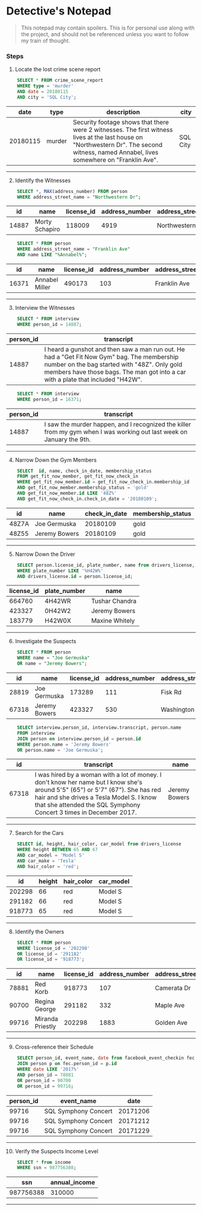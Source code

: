 # Detective's Notepad

> This notepad may contain spoilers. This is for personal use along with the project, and should not be referenced unless you want to follow my train of thought.


### Steps

1. Locate the lost crime scene report
``` sql
    SELECT * FROM crime_scene_report
    WHERE type = 'murder'
    AND date = 20180115
    AND city = 'SQL City';
```

| date | type | description | city |
| ---- | ---- | ----------- | ---- |
| 20180115 | murder | Security footage shows that there were 2 witnesses. The first witness lives at the last house on "Northwestern Dr". The second witness, named Annabel, lives somewhere on "Franklin Ave". | SQL City

---

2. Identify the Witnesses

``` sql
    SELECT *, MAX(address_number) FROM person
    WHERE address_street_name = "Northwestern Dr";
```
| id | name | license_id | address_number | address_street_name | ssn |
| --- | --- | --- | --- | --- | --- |
| 14887 | Morty Schapiro | 118009 | 4919 | Northwestern Dr | 111564949 |


``` sql
    SELECT * FROM person
    WHERE address_street_name = "Franklin Ave"
    AND name LIKE "%Annabel%";
```
| id | name | license_id | address_number | address_street_name | ssn |
| --- | --- | --- | --- | --- | --- |
| 16371 | Annabel Miller | 490173 | 103 | Franklin Ave | 318771143 |

---

3. Interview the Witnesses

``` sql
    SELECT * FROM interview
    WHERE person_id = 14887;
```
| person_id | transcript |
| --- | --- |
| 14887 | I heard a gunshot and then saw a man run out. He had a "Get Fit Now Gym" bag. The membership number on the bag started with "48Z". Only gold members have those bags. The man got into a car with a plate that included "H42W". |


``` sql
    SELECT * FROM interview
    WHERE person_id = 16371;
```
| person_id | transcript |
| --- | --- |
| 14887 | I saw the murder happen, and I recognized the killer from my gym when I was working out last week on January the 9th. |

---

4. Narrow Down the Gym Members

``` sql
    SELECT  id, name, check_in_date, membership_status
    FROM get_fit_now_member, get_fit_now_check_in
    WHERE get_fit_now_member.id = get_fit_now_check_in.membership_id
    AND get_fit_now_member.membership_status = 'gold'
    AND get_fit_now_member.id LIKE '48Z%'
    AND get_fit_now_check_in.check_in_date = '20180109';
```
| id | name | check_in_date | membership_status |
| --- | --- | --- | --- |
| 48Z7A | Joe Germuska | 20180109 | gold |
| 48Z55 | Jeremy Bowers | 20180109 | gold |

---

5. Narrow Down the Driver

``` sql
    SELECT person.license_id, plate_number, name from drivers_license, person
    WHERE plate_number LIKE '%H42W%'
    AND drivers_license.id = person.license_id;
```
| license_id | plate_number | name |
| --- | --- | --- |
| 664760 | 4H42WR | Tushar Chandra |
| 423327 | 0H42W2 | Jeremy Bowers |
| 183779 | H42W0X | Maxine Whitely |
---

6. Investigate the Suspects

``` sql
    SELECT * FROM person
    WHERE name = "Joe Germuska"
    OR name = "Jeremy Bowers";
```
| id | name | license_id | address_number | address_street_name | ssn |
| --- | --- | --- | --- | --- | --- |
| 28819 | Joe Germuska | 173289 | 111 | Fisk Rd | 138909730 |
| 67318 | Jeremy Bowers | 423327 | 530 | Washington Pl, Apt 3A | 871539279 |

``` sql
    SELECT interview.person_id, interview.transcript, person.name
    FROM interview
    JOIN person on interview.person_id = person.id
    WHERE person.name = 'Jeremy Bowers'
    OR person.name = 'Joe Germuska';
```

| id | transcript | name |
| --- | --- | --- |
| 67318 | I was hired by a woman with a lot of money. I don't know her name but I know she's around 5'5" (65") or 5'7" (67"). She has red hair and she drives a Tesla Model S. I know that she attended the SQL Symphony Concert 3 times in December 2017. | Jeremy Bowers |

---

7. Search for the Cars

``` sql
    SELECT id, height, hair_color, car_model from drivers_license
    WHERE height BETWEEN 65 AND 67
    AND car_model = 'Model S'
    AND car_make = 'Tesla'
    AND hair_color = 'red';
```

| id | height | hair_color | car_model |
| --- | --- | --- | --- |
| 202298 | 66 | red | Model S |
| 291182 | 66 | red | Model S |
| 918773 | 65 | red | Model S |

---

8. Identify the Owners

``` sql
    SELECT * FROM person
    WHERE license_id = '202298'
    OR license_id = '291182'
    OR license_id = '918773';
```

| id | name | license_id | address_number | address_street_name | ssn |
| --- | --- | --- | --- | --- | --- |
| 78881 | Red Korb | 918773 | 107 | Camerata Dr | 961388910 |
| 90700 | Regina George | 291182 | 332 | Maple Ave | 337169072 |
| 99716 | Miranda Priestly | 202298 | 1883 | Golden Ave | 987756388 |

---

9. Cross-reference their Schedule

``` sql
    SELECT person_id, event_name, date from facebook_event_checkin fec
    JOIN person p on fec.person_id = p.id
    WHERE date LIKE '2017%'
    AND person_id = 78881
    OR person_id = 90700
    OR person_id = 99716;
```

| person_id | event_name | date |
| --- | --- | --- |
| 99716 | SQL Symphony Concert | 20171206 |
| 99716 | SQL Symphony Concert | 20171212 |
| 99716 | SQL Symphony Concert | 20171229 |

---

10. Verify the Suspects Income Level

``` sql
    SELECT * from income
    WHERE ssn = 987756388;
```

| ssn | annual_income |
| --- | --- |
| 987756388 | 310000 |

---
